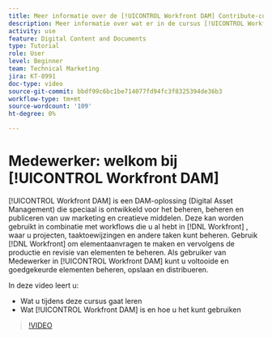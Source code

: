 ```yaml
---
title: Meer informatie over de [!UICONTROL Workfront DAM] Contribute-cursus
description: Meer informatie over wat er in de cursus [!UICONTROL Workfront DAM] Contribute wordt behandeld.
activity: use
feature: Digital Content and Documents
type: Tutorial
role: User
level: Beginner
team: Technical Marketing
jira: KT-8991
doc-type: video
source-git-commit: bbdf99c6bc1be714077fd94fc3f8325394de36b3
workflow-type: tm+mt
source-wordcount: '109'
ht-degree: 0%

---
```


# Medewerker: welkom bij [!UICONTROL Workfront DAM]

[!UICONTROL Workfront DAM] is een DAM-oplossing (Digital Asset Management) die speciaal is ontwikkeld voor het beheren, beheren en publiceren van uw marketing en creatieve middelen. Deze kan worden gebruikt in combinatie met workflows die u al hebt in [!DNL Workfront] , waar u projecten, taaktoewijzingen en andere taken kunt beheren. Gebruik [!DNL Workfront] om elementaanvragen te maken en vervolgens de productie en revisie van elementen te beheren. Als gebruiker van Medewerker in [!UICONTROL Workfront DAM] kunt u voltooide en goedgekeurde elementen beheren, opslaan en distribueren.

In deze video leert u:

* Wat u tijdens deze cursus gaat leren
* Wat [!UICONTROL Workfront DAM] is en hoe u het kunt gebruiken

>[!VIDEO](https://video.tv.adobe.com/v/335251/?quality=12&learn=on&enablevpops=1)
